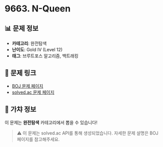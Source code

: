 # 9663. N-Queen

## 📊 문제 정보
- **카테고리**: 완전탐색
- **난이도**: Gold IV (Level 12)
- **태그**: 브루트포스 알고리즘, 백트래킹

## 🔗 문제 링크
- [BOJ 문제 페이지](https://www.acmicpc.net/problem/9663)
- [solved.ac 문제 페이지](https://solved.ac/problems/9663)

## 🎯 가챠 정보
이 문제는 **완전탐색** 카테고리에서 뽑을 수 있습니다!

> ⚠️ 이 문제는 solved.ac API를 통해 생성되었습니다. 
> 자세한 문제 설명은 BOJ 페이지를 참고해주세요.
